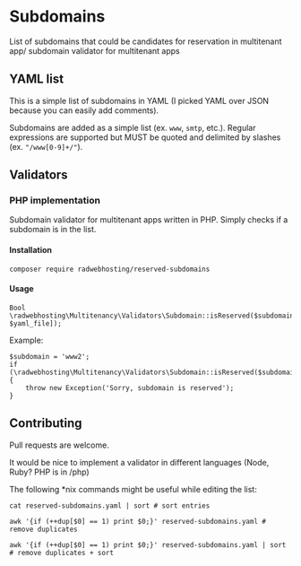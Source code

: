 # Subdomains
List of subdomains that could be candidates for reservation in multitenant app/ subdomain validator for multitenant apps

## YAML list

This is a simple list of subdomains in YAML (I picked YAML over JSON because you can easily add comments).

Subdomains are added as a simple list (ex. `www`, `smtp`, etc.). Regular expressions are supported but MUST be quoted and delimited by slashes (ex. `"/www[0-9]+/"`).

## Validators

### PHP implementation

Subdomain validator for multitenant apps written in PHP. Simply checks if a subdomain is in the list.

#### Installation

    composer require radwebhosting/reserved-subdomains
    
#### Usage

    Bool \radwebhosting\Multitenancy\Validators\Subdomain::isReserved($subdomain[, $yaml_file]);

Example:

    $subdomain = 'www2';
    if (\radwebhosting\Multitenancy\Validators\Subdomain::isReserved($subdomain)) {
        throw new Exception('Sorry, subdomain is reserved');
    }

## Contributing

Pull requests are welcome.

It would  be nice to implement a validator in different languages (Node, Ruby? PHP is in /php)

The following \*nix commands might be useful while editing the list:

    cat reserved-subdomains.yaml | sort # sort entries
    
    awk '{if (++dup[$0] == 1) print $0;}' reserved-subdomains.yaml # remove duplicates
    
    awk '{if (++dup[$0] == 1) print $0;}' reserved-subdomains.yaml | sort # remove duplicates + sort
